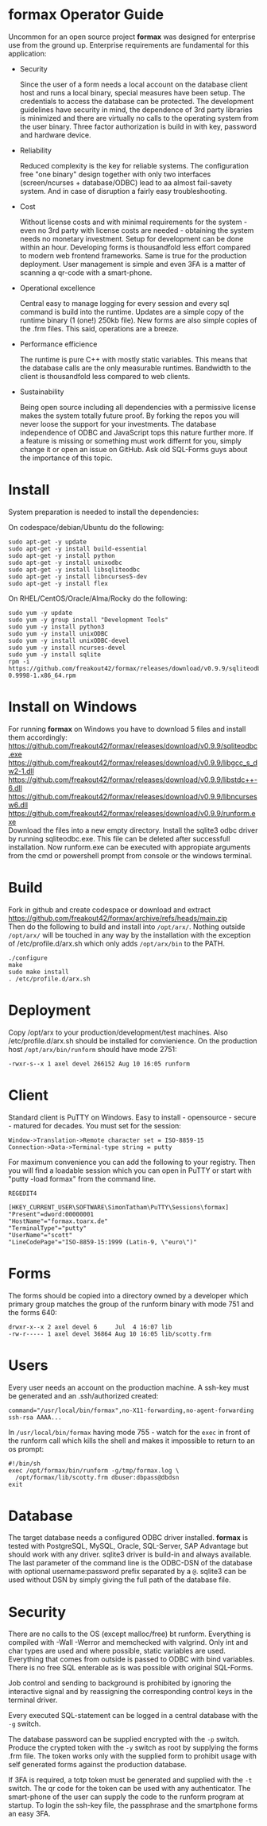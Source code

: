 **formax** Operator Guide
=========================

Uncommon for an open source project **formax** was designed
for enterprise use from the ground up. Enterprise
requirements are fundamental for this application:

 - Security

    Since the user of a form needs a local account on the
    database client host and runs a local binary, special
    measures have been setup. The credentials to access the
    database can be protected. The development guidelines
    have security in mind, the dependence of 3rd party
    libraries is minimized and there are virtually no calls
    to the operating system from the user binary. Three
    factor authorization is build in with key, password and
    hardware device.

 - Reliability

    Reduced complexity is the key for reliable systems. The
    configuration free "one binary" design together with
    only two interfaces (screen/ncurses + database/ODBC)
    lead to aa almost fail-savety system. And in case of
    disruption a fairly easy troubleshooting.

 - Cost

    Without license costs and with minimal requirements for
    the system - even no 3rd party with license costs are
    needed - obtaining the system needs no monetary
    investment. Setup for development can be done within an
    hour. Developing forms is thousandfold less effort
    compared to modern web frontend frameworks. Same is true
    for the production deployment. User management is simple
    and even 3FA is a matter of scanning a qr-code with a
    smart-phone.

 - Operational excellence

    Central easy to manage logging for every session and
    every sql command is build into the runtime. Updates are
    a simple copy of the runtime binary (1 (one!) 250kb file).
    New forms are also simple copies of the .frm files. This
    said, operations are a breeze.

 - Performance efficience

    The runtime is pure C++ with mostly static variables.
    This means that the database calls are the only
    measurable runtimes. Bandwidth to the client is
    thousandfold less compared to web clients.

 - Sustainability

    Being open source including all dependencies with a
    permissive license makes the system totally future
    proof. By forking the repos you will never loose the
    support for your investments. The database independence
    of ODBC and JavaScript tops this nature further more.
    If a feature is missing or something must work differnt
    for you, simply change it or open an issue on GitHub.
    Ask old SQL-Forms guys about the importance of this
    topic.

Install
=======
System preparation is needed to install the dependencies:

On codespace/debian/Ubuntu do the following:
~~~
sudo apt-get -y update
sudo apt-get -y install build-essential
sudo apt-get -y install python
sudo apt-get -y install unixodbc
sudo apt-get -y install libsqliteodbc
sudo apt-get -y install libncurses5-dev
sudo apt-get -y install flex
~~~

On RHEL/CentOS/Oracle/Alma/Rocky do the following:
~~~
sudo yum -y update
sudo yum -y group install "Development Tools"
sudo yum -y install python3
sudo yum -y install unixODBC
sudo yum -y install unixODBC-devel
sudo yum -y install ncurses-devel
sudo yum -y install sqlite
rpm -i https://github.com/freakout42/formax/releases/download/v0.9.9/sqliteodbc-0.9998-1.x86_64.rpm
~~~

Install on Windows
==================

For running **formax** on Windows you have to download 5
files and install them accordingly:  
https://github.com/freakout42/formax/releases/download/v0.9.9/sqliteodbc.exe  
https://github.com/freakout42/formax/releases/download/v0.9.9/libgcc_s_dw2-1.dll  
https://github.com/freakout42/formax/releases/download/v0.9.9/libstdc++-6.dll  
https://github.com/freakout42/formax/releases/download/v0.9.9/libncursesw6.dll  
https://github.com/freakout42/formax/releases/download/v0.9.9/runform.exe  
Download the files into a new empty directory. Install the
sqlite3 odbc driver by running sqliteodbc.exe. This file can
be deleted after successfull installation. Now runform.exe
can be executed with appropiate arguments from the cmd or
powershell prompt from console or the windows terminal.

Build
=====

Fork in github and create codespace or download and extract  
https://github.com/freakout42/formax/archive/refs/heads/main.zip  
Then do the following to build and install into `/opt/arx/`.
Nothing outside `/opt/arx/` will be touched in any way by
the installation with the exception of /etc/profile.d/arx.sh
which only adds `/opt/arx/bin` to the PATH.

~~~
./configure
make
sudo make install
. /etc/profile.d/arx.sh
~~~

Deployment
==========

Copy /opt/arx to your production/development/test machines.
Also /etc/profile.d/arx.sh should be installed for
convienience. On the production host `/opt/arx/bin/runform`
should have mode 2751:

    -rwxr-s--x 1 axel devel 266152 Aug 10 16:05 runform

Client
======

Standard client is PuTTY on Windows. Easy to install -
opensource - secure - matured for decades. You must set for
the session:

    Window->Translation->Remote character set = ISO-8859-15
    Connection->Data->Terminal-type string = putty

For maximum convenience you can add the following to your
registry. Then you will find a loadable session which you
can open in PuTTY or start with "putty -load formax" from
the command line.

~~~
REGEDIT4

[HKEY_CURRENT_USER\SOFTWARE\SimonTatham\PuTTY\Sessions\formax]
"Present"=dword:00000001
"HostName"="formax.toarx.de"
"TerminalType"="putty"
"UserName"="scott"
"LineCodePage"="ISO-8859-15:1999 (Latin-9, \"euro\")"

~~~

Forms
=====

The forms should be copied into a directory owned by a
developer which primary group matches the group of the
runform binary with mode 751 and the forms 640:

    drwxr-x--x 2 axel devel 6     Jul  4 16:07 lib
    -rw-r----- 1 axel devel 36864 Aug 10 16:05 lib/scotty.frm

Users
=====

Every user needs an account on the production machine. A
ssh-key must be generated and an .ssh/authorized created:

    command="/usr/local/bin/formax",no-X11-forwarding,no-agent-forwarding ssh-rsa AAAA...

In `/usr/local/bin/formax` having mode 755 - watch for the
`exec` in front of the runform call which kills the shell
and makes it impossible to return to an os prompt:

~~~
#!/bin/sh
exec /opt/formax/bin/runform -g/tmp/formax.log \
  /opt/formax/lib/scotty.frm dbuser:dbpass@dbdsn
exit
~~~

Database
========

The target database needs a configured ODBC driver
installed. **formax** is tested with PostgreSQL, MySQL,
Oracle, SQL-Server, SAP Advantage but should work with any
driver. sqlite3 driver is build-in and always available.
The last parameter of the command line is the ODBC-DSN of
the database with optional username:password prefix
separated by a `@`. sqlite3 can be used without DSN by
simply giving the full path of the database file.
 
Security
========

There are no calls to the OS (except malloc/free) bt runform.
Everything is compiled with -Wall -Werror and memchecked
with valgrind. Only int and char types are used and where
possible, static variables are used. Everything that comes
from outside is passed to ODBC with bind variables. There is
no free SQL enterable as is was possible with original
SQL-Forms.

Job control and sending to background is prohibited by
ignoring the interactive signal and by reassigning the
corresponding control keys in the terminal driver.

Every executed SQL-statement can be logged in a central
database with the `-g` switch.

The database password can be supplied encrypted with the
`-p` switch. Produce the crypted token with the `-y` switch
as root by supplying the forms .frm file. The token works
only with the supplied form to prohibit usage with self
generated forms against the production database.

If 3FA is required, a totp token must be generated and
supplied with the `-t` switch. The qr code for the token can
be used with any authenticator. The smart-phone of the user
can supply the code to the runform program at startup. To
login the ssh-key file, the passphrase and the smartphone
forms an easy 3FA.
